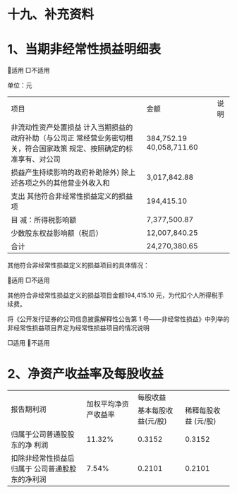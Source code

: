 # 十九、补充资料  

# 1、当期非经常性损益明细表  

适用 □不适用  

单位：元  

<html><body><table><tr><td>项目</td><td>金额</td><td>说明</td></tr><tr><td>非流动性资产处置损益 计入当期损益的政府补助（与公司正 常经营业务密切相关，符合国家政策 规定、按照确定的标准享有、对公司</td><td>384,752.19 40,058,711.60</td><td></td></tr><tr><td>损益产生持续影响的政府补助除外) 除上述各项之外的其他营业外收入和</td><td>3,017,842.88</td><td></td></tr><tr><td>支出 其他符合非经常性损益定义的损益项</td><td>194,415.10</td><td></td></tr><tr><td>目 减：所得税影响额</td><td>7,377,500.87</td><td></td></tr><tr><td>少数股东权益影响额（税后）</td><td>12,007,840.25</td><td></td></tr><tr><td>合计</td><td>24,270,380.65</td><td></td></tr></table></body></html>

其他符合非经常性损益定义的损益项目的具体情况：  

适用 □不适用  

其他符合非经常性损益定义的损益项目金额194,415.10 元，为代扣个人所得税手续费。  

将《公开发行证券的公司信息披露解释性公告第 1 号——非经常性损益》中列举的非经常性损益项目界定为经常性损益项目的情况说明  

□适用 不适用  

# 2、净资产收益率及每股收益  

<html><body><table><tr><td rowspan="2">报告期利润</td><td rowspan="2">加权平均净资产收益率</td><td colspan="2">每股收益</td></tr><tr><td>基本每股收益(元/股)</td><td>稀释每股收益 (元/股)</td></tr><tr><td>归属于公司普通股股东的净 利润</td><td>11.32%</td><td>0.3152</td><td>0.3152</td></tr><tr><td>扣除非经常性损益后归属于 公司普通股股东的净利润</td><td>7.54%</td><td>0.2101</td><td>0.2101</td></tr></table></body></html>  